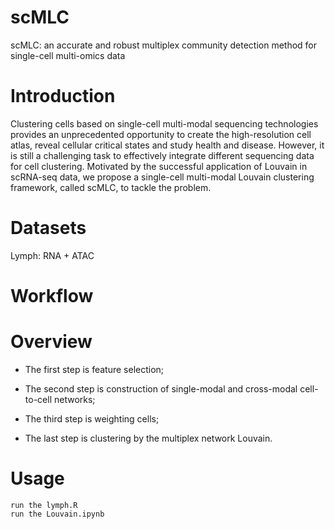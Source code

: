 # scMLC
scMLC: an accurate and robust multiplex community detection method for single-cell multi-omics data

# Introduction
Clustering cells based on single-cell multi-modal sequencing technologies provides an unprecedented opportunity to create the high-resolution cell atlas, reveal cellular critical states and study health and disease. However, it is still a challenging task to effectively integrate different sequencing data for cell clustering. Motivated by the successful application of Louvain in scRNA-seq data, we propose a single-cell multi-modal Louvain clustering framework, called scMLC, to tackle the problem.  

# Datasets
Lymph: RNA + ATAC

# Workflow


# Overview
 * The first step is feature selection;  

 * The second step is construction of single-modal and cross-modal cell-to-cell networks;  

 * The third step is weighting cells;  

 * The last step is clustering by the multiplex network Louvain.  

# Usage
```
run the lymph.R  
run the Louvain.ipynb
```

```

```
